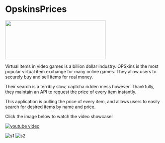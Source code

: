 # OpskinsPrices

<a href="https://play.google.com/store/apps/details?id=com.chadali.opskinsprices"><img src="https://play.google.com/intl/en_us/badges/images/generic/en_badge_web_generic.png" width="323" height="125"/></a>

Virtual items in video games is a billion dollar industry. OPSkins is the most popular virtual item exchange for many online games. They allow users to securely buy and sell items for real money.

Their search is a terribly slow, captcha ridden mess however. Thankfully, they maintain an API to request the price of every item instantly.

This application is pulling the price of every item, and allows users to easily search for desired items by name and price.

Click the image below to watch the video showcase!

[![youtube video](http://img.youtube.com/vi/lxfsWbUKvew/0.jpg)](http://www.youtube.com/watch?v=lxfsWbUKvew)

![s1](https://lh3.googleusercontent.com/hbJKxVxZ0TsZgDSPaoTzZ2EJ4Q0LQ3dTBXDCgKj5ltd023pbRLePjcKmnnnAkaBjqNrr=h900-rw) ![s2](https://lh3.googleusercontent.com/3ETGn6bzSEar30Z8TurnibZDeUT0-rdzumiCfqjGontLPs0HEeayREmm62kx8IV8Zh4=h900-rw)
